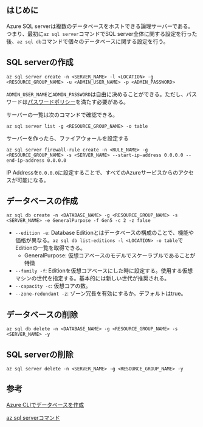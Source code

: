 ## はじめに
Azure SQL serverは複数のデータベースをホストできる論理サーバーである。  
つまり、最初に`az sql server`コマンドでSQL server全体に関する設定を行った後、`az sql db`コマンドで個々のデータベースに関する設定を行う。

## SQL serverの作成
```
az sql server create -n <SERVER_NAME> -l <LOCATION> -g <RESOURCE_GROUP_NAME> -u <ADMIN_USER_NAME> -p <ADMIN_PASSWORD>
```
`ADMIN_USER_NAME`と`ADMIN_PASSWORD`は自由に決めることができる。ただし、パスワードは[パスワードポリシー](https://learn.microsoft.com/ja-jp/sql/relational-databases/security/password-policy?view=sql-server-ver16)を満たす必要がある。

サーバーの一覧は次のコマンドで確認できる。
```
az sql server list -g <RESOURCE_GROUP_NAME> -o table
```

サーバーを作ったら、ファイアウォールを設定する
```
az sql server firewall-rule create -n <RULE_NAME> -g <RESOURCE_GROUP_NAME> -s <SERVER_NAME> --start-ip-address 0.0.0.0 --end-ip-address 0.0.0.0
```
IP Addressを`0.0.0.0`に設定することで、すべてのAzureサービスからのアクセスが可能になる。

## データベースの作成
```
az sql db create -n <DATABASE_NAME> -g <RESOURCE_GROUP_NAME> -s <SERVER_NAME> -e GeneralPurpose -f Gen5 -c 2 -z false
```
- `--edition -e`: Database Editionとはデータベースの構成のことで、機能や価格が異なる。`az sql db list-editions -l <LOCATION> -o table`でEditionの一覧を取得できる。
  - GeneralPurpose: 仮想コアベースのモデルでスケーラブルであることが特徴
- `--family -f`: Editionを仮想コアベースにした時に設定する。使用する仮想マシンの世代を指定する。基本的には新しい世代が推奨される。
- `--capacity -c`: 仮想コアの数。
- `--zone-redundant -z`: ゾーン冗長を有効にするか。デフォルトはtrue。

## データベースの削除
```
az sql db delete -n <DATABASE_NAME> -g <RESOURCE_GROUP_NAME> -s <SERVER_NAME> -y
```

## SQL serverの削除
```
az sql server delete -n <SERVER_NAME> -g <RESOURCE_GROUP_NAME> -y
```

## 参考
[Azure CLIでデータベースを作成](https://learn.microsoft.com/ja-jp/azure/azure-sql/database/scripts/create-and-configure-database-cli?view=azuresql)

[az sql serverコマンド](https://learn.microsoft.com/ja-jp/cli/azure/sql/server?view=azure-cli-latest#az-sql-server-list)